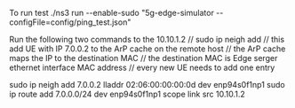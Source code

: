To run test
./ns3 run --enable-sudo "5g-edge-simulator --configFile=config/ping_test.json"


Run the following two commands to the 10.10.1.2
// sudo ip neigh add
// this add UE with IP 7.0.0.2 to the ArP cache on the remote host
// the ArP cache maps the IP to the destination MAC
// the destination MAC is Edge serger ethernet interface MAC address
// every new UE needs to add one entry

sudo ip neigh add 7.0.0.2 lladdr 02:06:00:00:00:0d dev enp94s0f1np1
sudo ip route add 7.0.0.0/24 dev enp94s0f1np1 scope link src 10.10.1.2


